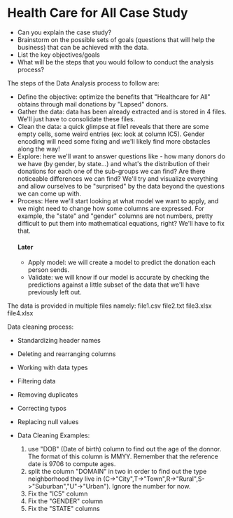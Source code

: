 # Health Care for All Case Study

- Can you explain the case study?
- Brainstorm on the possible sets of goals (questions that will help the business) that can be achieved with the data.
- List the key objectives/goals
- What will be the steps that you would follow to conduct the analysis process?

The steps of the Data Analysis process to follow are:

- Define the objective: optimize the benefits that "Healthcare for All" obtains through mail donations by "Lapsed" donors.
- Gather the data: data has been already extracted and is stored in 4 files. We'll just have to consolidate these files.
- Clean the data: a quick glimpse at file1 reveals that there are some empty cells, some weird entries (ex: look at column IC5). Gender encoding will need some fixing and we'll likely find more obstacles along the way!
- Explore: here we'll want to answer questions like - how many donors do we have (by gender, by state...) and what's the distribution of their donations for each one of the sub-groups we can find? Are there noticeable differences we can find? We'll try and visualize everything and allow ourselves to be "surprised" by the data beyond the questions we can come up with.
- Process: Here we'll start looking at what model we want to apply, and we might need to change how some columns are expressed. For example, the "state" and "gender" columns are not numbers, pretty difficult to put them into mathematical equations, right? We'll have to fix that.
  #### Later
  - Apply model: we will create a model to predict the donation each person sends.
  - Validate: we will know if our model is accurate by checking the predictions against a little subset of the data that we'll have previously left out.

The data is provided in multiple files namely:
file1.csv
file2.txt
file3.xlsx
file4.xlsx


Data cleaning process:

- Standardizing header names
- Deleting and rearranging columns
- Working with data types
- Filtering data
- Removing duplicates
- Correcting typos
- Replacing null values

- Data Cleaning Examples:

  1. use "DOB" (Date of birth) column to find out the age of the donnor. The format of this column is MMYY. Remember that the reference date is 9706 to compute ages.
  2. split the column "DOMAIN" in two in order to find out the type neighborhood they live in (C->"City",T->"Town",R->"Rural",S->"Suburban","U"->"Urban"). Ignore the number for now.
  3. Fix the "IC5" column
  4. Fix the "GENDER" column
  5. Fix the "STATE" columns

